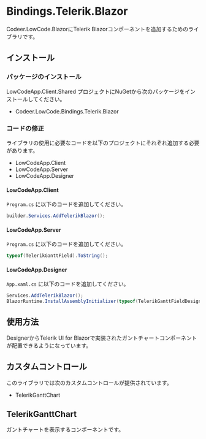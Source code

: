 # Bindings.Telerik.Blazor

Codeer.LowCode.BlazorにTelerik Blazorコンポーネントを追加するためのライブラリです。

## インストール

### パッケージのインストール

LowCodeApp.Client.Shared プロジェクトにNuGetから次のパッケージをインストールしてください。

- Codeer.LowCode.Bindings.Telerik.Blazor

### コードの修正

ライブラリの使用に必要なコードを以下のプロジェクトにそれぞれ追加する必要があります。

- LowCodeApp.Client
- LowCodeApp.Server
- LowCodeApp.Designer

#### LowCodeApp.Client

`Program.cs` に以下のコードを追加してください。

```csharp
builder.Services.AddTelerikBlazor();
```

#### LowCodeApp.Server

`Program.cs` に以下のコードを追加してください。

```csharp
typeof(TelerikGanttField).ToString();
```

#### LowCodeApp.Designer

`App.xaml.cs` に以下のコードを追加してください。

```csharp
Services.AddTelerikBlazor();
BlazorRuntime.InstallAssemblyInitializer(typeof(TelerikGanttFieldDesign).Assembly);
```

## 使用方法

DesignerからTelerik UI for Blazorで実装されたガントチャートコンポーネントが配置できるようになっています。

## カスタムコントロール

このライブラリでは次のカスタムコントロールが提供されています。

- TelerikGanttChart

## TelerikGanttChart

ガントチャートを表示するコンポーネントです。